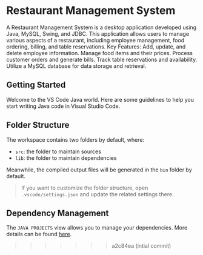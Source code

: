# Restaurant Management System
A Restaurant Management System is a desktop application developed using Java, MySQL, Swing, and JDBC. This application allows users to manage various aspects of a restaurant, including employee management, food ordering, billing, and table reservations. 
Key Features:
Add, update, and delete employee information.
Manage food items and their prices.
Process customer orders and generate bills.
Track table reservations and availability.
Utilize a MySQL database for data storage and retrieval.

## Getting Started

Welcome to the VS Code Java world. Here are some guidelines to help you start writing Java code in Visual Studio Code.

## Folder Structure

The workspace contains two folders by default, where:

- `src`: the folder to maintain sources
- `lib`: the folder to maintain dependencies

Meanwhile, the compiled output files will be generated in the `bin` folder by default.

> If you want to customize the folder structure, open `.vscode/settings.json` and update the related settings there.

## Dependency Management

The `JAVA PROJECTS` view allows you to manage your dependencies. More details can be found [here](https://github.com/microsoft/vscode-java-dependency#manage-dependencies).
>>>>>>> a2c84ea (intial commit)
